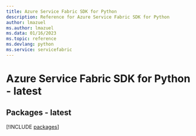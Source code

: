 ```yaml
---
title: Azure Service Fabric SDK for Python
description: Reference for Azure Service Fabric SDK for Python
author: lmazuel
ms.author: lmazuel
ms.data: 01/16/2023
ms.topic: reference
ms.devlang: python
ms.service: servicefabric
---
```

# Azure Service Fabric SDK for Python - latest
## Packages - latest
[!INCLUDE [packages](service-fabric-index.md)]